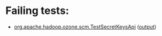 # Failing tests: 

 * [org.apache.hadoop.ozone.scm.TestSecretKeysApi](hadoop-ozone/integration-test/org.apache.hadoop.ozone.scm.TestSecretKeysApi.txt) ([output](hadoop-ozone/integration-test/org.apache.hadoop.ozone.scm.TestSecretKeysApi-output.txt))
